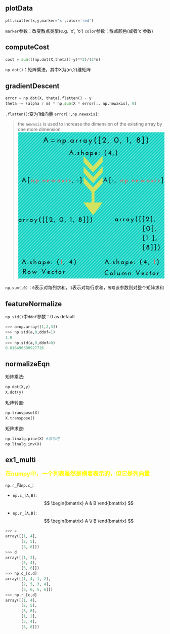 ## **plotData**

```python
plt.scatter(x,y,marker='x',color='red')
```

`marker`参数：改变散点类型(e.g. 'x', 'o')
`color`参数：散点颜色(或者'c'参数)

## **computeCost**

```python
cost = sum(((np.dot(X,theta))-y)**2)/(2*m)
```

`np.dot()`：矩阵乘法，其中X为(m,2)维矩阵

## **gradientDescent**

```python
error = np.dot(X, theta).flatten() - y
theta -= (alpha / m) * np.sum(X * error[:, np.newaxis], 0)
```

`.flatten()`:变为1维向量
`error[:,np.newaxis]`:
>the `newaxis` is used to increase the dimension of the existing array by one more dimension
![](https://raw.githubusercontent.com/Achilles-10/machine_learning/master/Notes/imgs/ex/ex_1.png)

`np,sum(,0)`：`0`表示对每列求和，`1`表示对每行求和，`省略`该参数则对整个矩阵求和

## **featureNormalize**

`np.std()`中`ddof`参数：0 as default
```python
>>> a=np.array([1,2,3])
>>> np.std(a,0,ddof=1)
1.0
>>> np.std(a,0,ddof=0)
0.816496580927726
```

## **normalizeEqn**

矩阵乘法:
```python
np.dot(X,y)
X.dot(y)
```

矩阵转置:
```python
np.transpose(X)
X.transpose()
```

矩阵求逆:
```python
np.linalg.pinv(X) #求伪逆
np.linalg.inv(X)
```

## **ex1_multi**

<font size=4 color=yellow>**在numpy中，一个列表虽然是横着表示的，但它是列向量**</font>

`np.r_`和`np.c_`:

* `np.c_[A,B]`:
  $$ \begin{bmatrix}
      A & B
  \end{bmatrix} $$

* `np.r_[A,B]`:
  $$ \begin{bmatrix}
      A \\ B
  \end{bmatrix} $$

```python
>>> c
array([[1, 4],
       [2, 5],
       [3, 6]])
>>> d
array([[1, 2],
       [3, 4],
       [5, 6]])
>>> np.c_[c,d]
array([[1, 4, 1, 2],
       [2, 5, 3, 4],
       [3, 6, 5, 6]])
>>> np.r_[c,d]
array([[1, 4],
       [2, 5],
       [3, 6],
       [1, 2],
       [3, 4],
       [5, 6]])
```